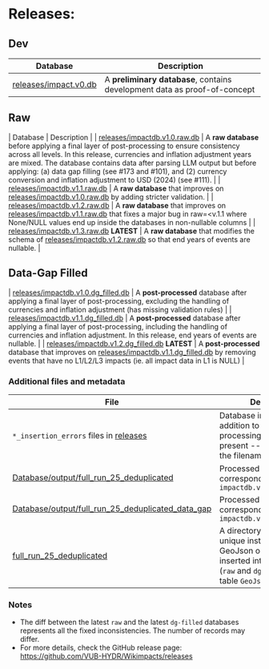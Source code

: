 # Releases:

## Dev

| Database    | Description |
| -------- | ------- |
| [releases/impact.v0.db](releases/impact.v0.db)  | A **preliminary database**, contains development data as proof-of-concept |

## Raw

| Database    | Description |
| [releases/impactdb.v1.0.raw.db](releases/impactdb.v1.0.raw.db)  | A **raw database** before applying a final layer of post-processing to ensure consistency across all levels. In this release, currencies and inflation adjustment years are mixed. The database contains data after parsing LLM output but before applying: (a) data gap filling (see #173 and #101), and (2) currency conversion and inflation adjustment to USD (2024) (see #111). |
| [releases/impactdb.v1.1.raw.db](releases/impactdb.v1.1.raw.db)  | A **raw database** that improves on [releases/impactdb.v1.0.raw.db](releases/impactdb.v1.0.raw.db) by adding stricter validation. |
| [releases/impactdb.v1.2.raw.db](releases/impactdb.v1.2.raw.db)  | A **raw database** that improves on [releases/impactdb.v1.1.raw.db](releases/impactdb.v1.0.raw.db) that fixes a major bug in raw=<v.1.1 where None/NULL values end up inside the databases in non-nullable columns |
| [releases/impactdb.v1.3.raw.db](releases/impactdb.v1.3.raw.db) **LATEST** | A **raw database** that modifies the schema of [releases/impactdb.v1.2.raw.db](releases/impactdb.v1.0.raw.db) so that end years of events are nullable.  |

## Data-Gap Filled

| [releases/impactdb.v1.0.dg_filled.db](releases/impactdb.v1.0.dg_filled.db)  | A **post-processed** database after applying a final layer of post-processing, excluding the handling of currencies and inflation adjustment (has missing validation rules) |
| [releases/impactdb.v1.1.dg_filled.db](releases/impactdb.v1.1.dg_filled.db) | A **post-processed** database after applying a final layer of post-processing, including the handling of currencies and inflation adjustment. In this release, end years of events are nullable. |
| [releases/impactdb.v1.2.dg_filled.db](releases/impactdb.v1.1.dg_filled.db) **LATEST** | A **post-processed** database that improves on [releases/impactdb.v1.1.dg_filled.db](releases/impactdb.v1.1.dg_filled.db) by removing events that have no L1/L2/L3 impacts (ie. all impact data in L1 is NULL) |

### Additional files and metadata
| File    | Description |
| -------- | ------- |
| `*_insertion_errors` files in [releases](releases) | Database insertion errors in addition to the post-processing log file if present -- the version is in the filename |
| [Database/output/full_run_25_deduplicated](Database/output/full_run_25_deduplicated) | Processed LLM output corresponding to database `impactdb.v1.*.raw.db`|
| [Database/output/full_run_25_deduplicated_data_gap](Database/output/full_run_25_deduplicated_data_gap) | Processed LLM output corresponding to database `impactdb.v1.*.dg_filled.db`|
| [full_run_25_deduplicated](full_run_25_deduplicated) | A directory containing all unique instances of GeoJson objects. These are inserted into the databases (`raw` and `dg_filled`) in the table `GeoJson_Obj` if present. |

### Notes

- The diff between the latest `raw` and the latest `dg-filled` databases represents all the fixed inconsistencies. The number of records may differ.
- For more details, check the GitHub release page: https://github.com/VUB-HYDR/Wikimpacts/releases

